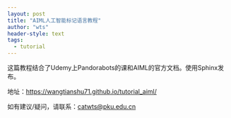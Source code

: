 ```yaml
---
layout: post
title: "AIML人工智能标记语言教程"
author: "wts"
header-style: text
tags:
  - tutorial
---
```

这篇教程结合了Udemy上Pandorabots的课和AIML的官方文档。使用Sphinx发布。  

地址：https://wangtianshu71.github.io/tutorial_aiml/  

如有建议/疑问，请联系：catwts@pku.edu.cn